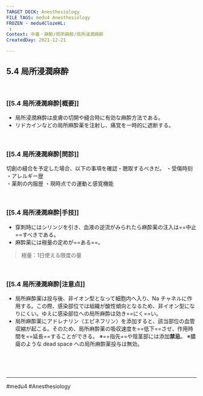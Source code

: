 ```yaml
---
TARGET DECK: Anesthesiology
FILE TAGS: medu4 Anesthesiology
FROZEN - medu4ClozeHL:
 : 
Context: 中毒・麻酔/局所麻酔/局所浸潤麻酔
CreatedDay: 2021-12-21

---
```


## 5.4 局所浸潤麻酔

<br>

### [[5.4 局所浸潤麻酔|概要]]
* 局所浸潤麻酔は皮膚の切開や縫合時に有効な麻酔方法である。
* リドカインなどの局所麻酔薬を注射し、痛覚を一時的に遮断する。



<br>

### [[5.4 局所浸潤麻酔|問診]]
切創の縫合を予定した場合、以下の事項を確認・聴取するべきだ。
 ・受傷時刻
 ・アレルギー歴   
 ・薬剤の内服歴
・現時点での運動と感覚機能


<br>

### [[5.4 局所浸潤麻酔|手技]]
* 穿刺時にはシリンジを引き、血液の逆流がみられたら麻酔薬の注入は==中止==すべきである。
* 麻酔薬には極量の定めが==ある==。
>極量：1日使える限度の量
<!--ID: 1640094205787-->


<br>

### [[5.4 局所浸潤麻酔|注意点]]
* 局所麻酔薬は投与後、非イオン型となって細胞内へ入り、Na チャネルに作用する。この際、感染部位では組織が酸性傾向となるため、非イオン型になりにくい。ゆえに感染部位への局所麻酔は効き==にく==い。
* 局所麻酔薬にアドレナリン〈エピネフリン〉を添加すると、該当部位の血管収縮が起こる。そのため、局所麻酔薬の吸収速度を==低下==させ、作用時間を==延長==することができる。
※==指先==や陰茎部には添加**禁忌**。
※膿瘍のような dead space への局所麻酔薬投与は無効。
<!--ID: 1640094205796-->



<br><br><br>

---
#medu4 #Anesthesiology 
